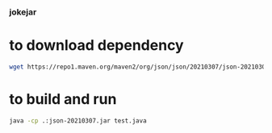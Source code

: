 ### jokejar

# to download dependency

```bash
wget https://repo1.maven.org/maven2/org/json/json/20210307/json-20210307.jar
```

# to build and run 
```bash
java -cp .:json-20210307.jar test.java
```
